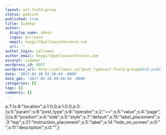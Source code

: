 ```yaml
---
layout: acf-field-group
status: publish
published: true
title: Sidebar
author:
  display_name: admin
  login: yellowco
  email: heygirl@yellowconference.com
  url: ''
author_login: yellowco
author_email: heygirl@yellowconference.com
excerpt: sidebar
wordpress_id: 8057
wordpress_url: http://yellowco.co/?post_type=acf-field-group&#038;p=8057
date: '2017-02-28 01:50:44 -0800'
date_gmt: '2017-02-28 09:50:44 -0800'
categories: []
tags: []
comments: []
---
```

<p>a:7:{s:8:"location";a:1:{i:0;a:1:{i:0;a:3:{s:5:"param";s:9:"post_type";s:8:"operator";s:2:"==";s:5:"value";s:4:"page";}}}s:8:"position";s:4:"side";s:5:"style";s:7:"default";s:15:"label_placement";s:3:"top";s:21:"instruction_placement";s:5:"label";s:14:"hide_on_screen";s:0:"";s:11:"description";s:0:"";}</p>
